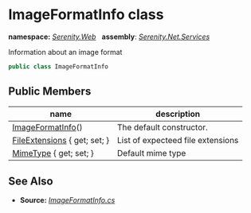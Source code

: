 # ImageFormatInfo class
**namespace:** *[Serenity.Web](../README.md#serenity.web-namespace)*   **assembly**: *[Serenity.Net.Services](../README.md)*

Information about an image format

```csharp
public class ImageFormatInfo
```

## Public Members

| name | description |
| --- | --- |
| [ImageFormatInfo](ImageFormatInfo/ImageFormatInfo.md)() | The default constructor. |
| [FileExtensions](ImageFormatInfo/FileExtensions.md) { get; set; } | List of expecteed file extensions |
| [MimeType](ImageFormatInfo/MimeType.md) { get; set; } | Default mime type |

## See Also

* **Source:** *[ImageFormatInfo.cs](https://github.com/serenity-is/Serenity/blob/master/src/Serenity.Net.Services/Upload/ImageFormatInfo.cs)*